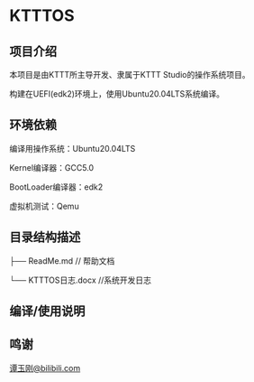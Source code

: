 # KTTTOS
## 项目介绍
本项目是由KTTT所主导开发、隶属于KTTT Studio的操作系统项目。

构建在UEFI(edk2)环境上，使用Ubuntu20.04LTS系统编译。

## 环境依赖
编译用操作系统：Ubuntu20.04LTS

Kernel编译器：GCC5.0

BootLoader编译器：edk2

虚拟机测试：Qemu

## 目录结构描述
├── ReadMe.md           // 帮助文档

└── KTTTOS日志.docx     //系统开发日志

## 编译/使用说明

## 鸣谢
谭玉刚@bilibili.com
